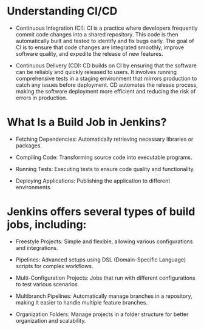 # Understanding CI/CD
- Continuous Integration (CI): CI is a practice where developers frequently commit code changes into a shared repository. This code is then automatically built and tested to identify and fix bugs early. The goal of CI is to ensure that code changes are integrated smoothly, improve software quality, and expedite the release of new features.

- Continuous Delivery (CD): CD builds on CI by ensuring that the software can be reliably and quickly released to users. It involves running comprehensive tests in a staging environment that mirrors production to catch any issues before deployment. CD automates the release process, making the software deployment more efficient and reducing the risk of errors in production.

# What Is a Build Job in Jenkins?
- Fetching Dependencies: Automatically retrieving necessary libraries or packages.

- Compiling Code: Transforming source code into executable programs.

- Running Tests: Executing tests to ensure code quality and functionality.

- Deploying Applications: Publishing the application to different environments.

# Jenkins offers several types of build jobs, including:

- Freestyle Projects: Simple and flexible, allowing various configurations and integrations.

- Pipelines: Advanced setups using DSL (Domain-Specific Language) scripts for complex workflows.

- Multi-Configuration Projects: Jobs that run with different configurations to test various scenarios.

- Multibranch Pipelines: Automatically manage branches in a repository, making it easier to handle multiple feature branches.

- Organization Folders: Manage projects in a folder structure for better organization and scalability.